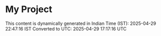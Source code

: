 # My Project

This content is dynamically generated in Indian Time (IST): 2025-04-29 22:47:16 IST
Converted to UTC: 2025-04-29 17:17:16 UTC
